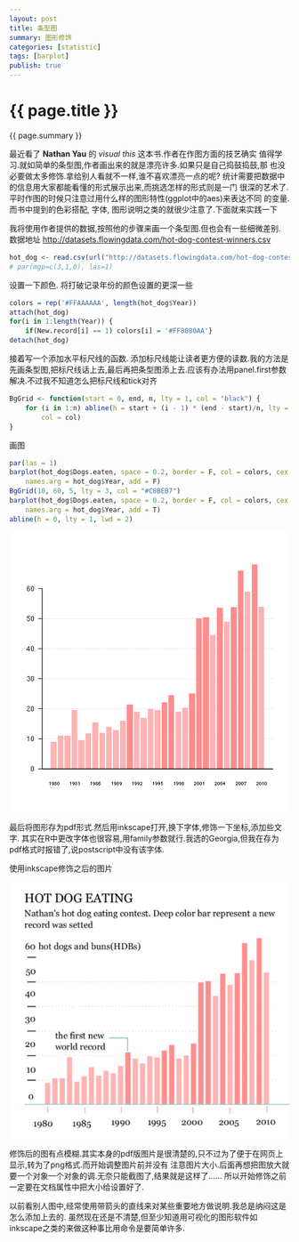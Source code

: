 ```yaml
---
layout: post
title: 条型图
summary: 图形修饰
categories: [statistic]
tags: [barplot]
publish: true
---
```

# {{ page.title }} #
{{ page.summary }} 

最近看了 **Nathan Yau** 的 *visual this* 这本书.作者在作图方面的技艺确实
值得学习.就如简单的条型图,作者画出来的就是漂亮许多.如果只是自己捣鼓捣鼓,那
也没必要做太多修饰.拿给别人看就不一样,谁不喜欢漂亮一点的呢?
统计需要把数据中的信息用大家都能看懂的形式展示出来,而挑选怎样的形式则是一门
很深的艺术了.平时作图的时候只注意过用什么样的图形特性(ggplot中的aes)来表达不同
的变量.而书中提到的色彩搭配, 字体, 图形说明之类的就很少注意了.下面就来实践一下

我将使用作者提供的数据,按照他的步骤来画一个条型图.但也会有一些细微差别.
数据地址 http://datasets.flowingdata.com/hot-dog-contest-winners.csv

```r
hot_dog <- read.csv(url("http://datasets.flowingdata.com/hot-dog-contest-winners.csv"))
# par(mgp=c(3,1,0), las=1)
```


设置一下颜色. 将打破记录年份的颜色设置的更深一些

```r
colors = rep('#FFAAAAAA', length(hot_dog$Year))
attach(hot_dog)
for(i in 1:length(Year)) {
	if(New.record[i] == 1) colors[i] = '#FF8080AA'}
detach(hot_dog)
```


接着写一个添加水平标尺线的函数. 添加标尺线能让读者更方便的读数.我的方法是先画条型图,把标尺线话上去,最后再把条型图添上去.应该有办法用panel.first参数解决.不过我不知道怎么把标尺线和tick对齐

```r
BgGrid <- function(start = 0, end, n, lty = 1, col = "black") {
    for (i in 1:n) abline(h = start + (i - 1) * (end - start)/n, lty = lty, 
        col = col)
}
```

画图

```r
par(las = 1)
barplot(hot_dog$Dogs.eaten, space = 0.2, border = F, col = colors, cex.names = 0.7, 
    names.arg = hot_dog$Year, add = F)
BgGrid(10, 60, 5, lty = 3, col = "#C8BEB7")
barplot(hot_dog$Dogs.eaten, space = 0.2, border = F, col = colors, cex.names = 0.7, 
    names.arg = hot_dog$Year, add = T)
abline(h = 0, lty = 1, lwd = 2)
```

![plot of chunk unnamed-chunk-4](/images/barplot1.png) 

最后将图形存为pdf形式.然后用inkscape打开,换下字体,修饰一下坐标,添加些文字.
其实在R中更改字体也很容易,用family参数就行.我选的Georgia,但我在存为pdf格式时报错了,说postscript中没有该字体.

使用inkscape修饰之后的图片

![inkscape 修改后的图片](/images/barplot2.png) 

修饰后的图有点模糊.其实本身的pdf版图片是很清楚的,只不过为了便于在网页上显示,转为了png格式.而开始调整图片前并没有
注意图片大小.后面再想把图放大就要一个对象一个对象的调.无奈只能截图了,结果就是这样了......
所以开始修饰之前一定要在文档属性中把大小给设置好了.

以前看别人图中,经常使用带箭头的直线来对某些重要地方做说明.我总是纳闷这是怎么添加上去的.
虽然现在还是不清楚,但至少知道用可视化的图形软件如inkscape之类的来做这种事比用命令是要简单许多.